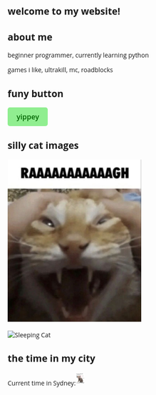 <html>
    <head>
        <meta charset="utf-8">
        <title>koneb's devpage</title>
        <link href="https://fonts.googleapis.com/css2?family=Open+Sans:wght@400;600&display=swap" rel="stylesheet">
        <style>
            body {
                font-family: 'Open Sans', sans-serif;
                max-width: 800px;
                margin-left: auto; /* Center the container */
                margin-right: auto; /* Center the container */
            }
            button {
                background-color: lightgreen;
                color: darkgreen;
                border: none;
                padding: 10px 20px;
                font-size: 16px;
                cursor: pointer;
                border-radius: 5px;
                font-family: 'Open Sans', sans-serif;
                font-weight: 600;
                 }
        .time-container {
            display: flex;
            align-items: center; /* Aligns items vertically centered */
        }
        img {
            display: block; /* Ensures images are block elements */
            margin-bottom: 20px; /* Space below each image */
        }
        img.time-image {
            margin-right: 10px; /* Space between image and text */
        }
            button:hover {
                background-color: limegreen;
            }
        </style>
    </head>
        <h2>welcome to my website!</h2>
        <h2>about me</h2>
        <p>beginner programmer, currently learning python</p>
    <p>games i like, ultrakill, mc, roadblocks</p>
    <h2>funy button</h2>
        <button onclick="playSound()">yippey</button>
        <audio id="yippey-sound">
            <source src="yippee-made-with-Voicemod.mp3" type="audio/mpeg">
            Your browser does not support the audio element.
        </audio>
        <script>
            function playSound() {
                var sound = document.getElementById("yippey-sound");
                sound.play();
            }
        </script>
    <body>
        <h2>silly cat images</h2>
        <img src="download (27).jpeg" alt="Profile Image" width="300">
        <img src="😴.jpeg" alt="Sleeping Cat" width="250">
    </body>
</html>
<html>
<head>
    <meta charset="utf-8">
    <title>Current Time in Sydney</title>
    <link href="https://fonts.googleapis.com/css2?family=Open+Sans:wght@400;600&display=swap" rel="stylesheet">
    <style>
        body {
            font-family: 'Open Sans', sans-serif;
            margin: 20px;
        }
        #time {
            font-size: 24px;
            margin-top: 20px;
            font-weight: 600;
        }
    </style>
</head>
<body>
      <h2>the time in my city</h2>
    <div class="time-container">
        <p>Current time in Sydney: </p>
        <img src="he IS listening_!__!!_.jpeg" alt="Profile Image" width="20" class="time-image">
    </div>
    <div id="time"></div>

   <script>
        function updateTime() {
            const options = { timeZone: 'Australia/Sydney', hour: '2-digit', minute: '2-digit', second: '2-digit' };
            const timeString = new Intl.DateTimeFormat('en-AU', options).format(new Date());
            document.getElementById('time').textContent = timeString;
        }

        // Update the time every second
        setInterval(updateTime, 1000);
        updateTime(); // Initial call to display time immediately
    </script>
</body>
</html>
